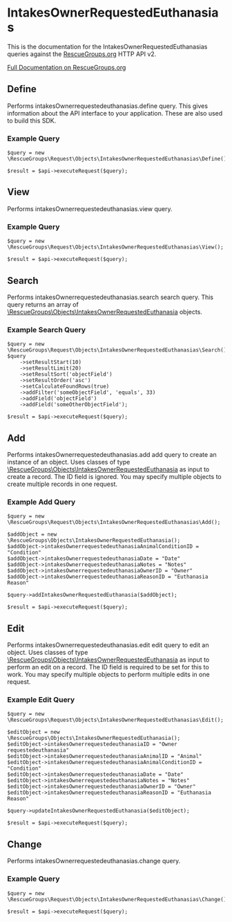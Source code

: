 # IntakesOwnerRequestedEuthanasias

This is the documentation for the IntakesOwnerRequestedEuthanasias queries against the [RescueGroups.org](https://www.rescuegroups.org/) HTTP API v2.

[Full Documentation on RescueGroups.org](https://userguide.rescuegroups.org/display/APIDG/Object+definitions#Objectdefinitions-intakesOwnerrequestedeuthanasias)

## Define






Performs intakesOwnerrequestedeuthanasias.define query. This gives information about the API interface to your application. These are also used to build this SDK.

### Example Query

    $query = new \RescueGroups\Request\Objects\IntakesOwnerRequestedEuthanasias\Define();

    $result = $api->executeRequest($query);


## View







Performs intakesOwnerrequestedeuthanasias.view query.

### Example Query

    $query = new \RescueGroups\Request\Objects\IntakesOwnerRequestedEuthanasias\View();

    $result = $api->executeRequest($query);


## Search

Performs intakesOwnerrequestedeuthanasias.search search query. This query returns an array of [\RescueGroups\Objects\IntakesOwnerRequestedEuthanasia](../../src/Objects/IntakesOwnerRequestedEuthanasia.php) objects.

### Example Search Query

    $query = new \RescueGroups\Request\Objects\IntakesOwnerRequestedEuthanasias\Search();
    $query
        ->setResultStart(10)
        ->setResultLimit(20)
        ->setResultSort('objectField')
        ->setResultOrder('asc')
        ->setCalculateFoundRows(true)
        ->addFilter('someObjectField', 'equals', 33)
        ->addField('objectField')
        ->addField('someOtherObjectField');

    $result = $api->executeRequest($query);







## Add




Performs intakesOwnerrequestedeuthanasias.add add query to create an instance of an object. Uses classes of type [\RescueGroups\Objects\IntakesOwnerRequestedEuthanasia](../../src/Objects/IntakesOwnerRequestedEuthanasia.php) as input to create a record. The ID field is ignored. You may specify multiple objects to create multiple records in one request.

### Example Add Query

    $query = new \RescueGroups\Request\Objects\IntakesOwnerRequestedEuthanasias\Add();

    $addObject = new \RescueGroups\Objects\IntakesOwnerRequestedEuthanasia();
    $addObject->intakesOwnerrequestedeuthanasiaAnimalConditionID = "Condition"
    $addObject->intakesOwnerrequestedeuthanasiaDate = "Date"
    $addObject->intakesOwnerrequestedeuthanasiaNotes = "Notes"
    $addObject->intakesOwnerrequestedeuthanasiaOwnerID = "Owner"
    $addObject->intakesOwnerrequestedeuthanasiaReasonID = "Euthanasia Reason"

    $query->addIntakesOwnerRequestedEuthanasia($addObject);

    $result = $api->executeRequest($query);




## Edit



Performs intakesOwnerrequestedeuthanasias.edit edit query to edit an object. Uses classes of type [\RescueGroups\Objects\IntakesOwnerRequestedEuthanasia](../../src/Objects/IntakesOwnerRequestedEuthanasia.php) as input to perform an edit on a record. The ID field is required to be set for this to work. You may specify multiple objects to perform multiple edits in one request.

### Example Edit Query

    $query = new \RescueGroups\Request\Objects\IntakesOwnerRequestedEuthanasias\Edit();

    $editObject = new \RescueGroups\Objects\IntakesOwnerRequestedEuthanasia();
    $editObject->intakesOwnerrequestedeuthanasiaID = "Owner requestedeuthanasia"
    $editObject->intakesOwnerrequestedeuthanasiaAnimalID = "Animal"
    $editObject->intakesOwnerrequestedeuthanasiaAnimalConditionID = "Condition"
    $editObject->intakesOwnerrequestedeuthanasiaDate = "Date"
    $editObject->intakesOwnerrequestedeuthanasiaNotes = "Notes"
    $editObject->intakesOwnerrequestedeuthanasiaOwnerID = "Owner"
    $editObject->intakesOwnerrequestedeuthanasiaReasonID = "Euthanasia Reason"

    $query->updateIntakesOwnerRequestedEuthanasia($editObject);

    $result = $api->executeRequest($query);





## Change







Performs intakesOwnerrequestedeuthanasias.change query.

### Example Query

    $query = new \RescueGroups\Request\Objects\IntakesOwnerRequestedEuthanasias\Change();

    $result = $api->executeRequest($query);


